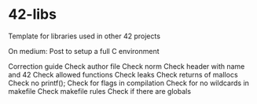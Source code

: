 # 42-libs

Template for libraries used in other 42 projects

On medium: Post to setup a full C environment

Correction guide
Check author file
Check norm
Check header with name and 42
Check allowed functions
Check leaks
Check returns of mallocs
Check no printf();
Check for flags in compilation
Check for no wildcards in makefile
Check makefile rules
Check if there are globals
